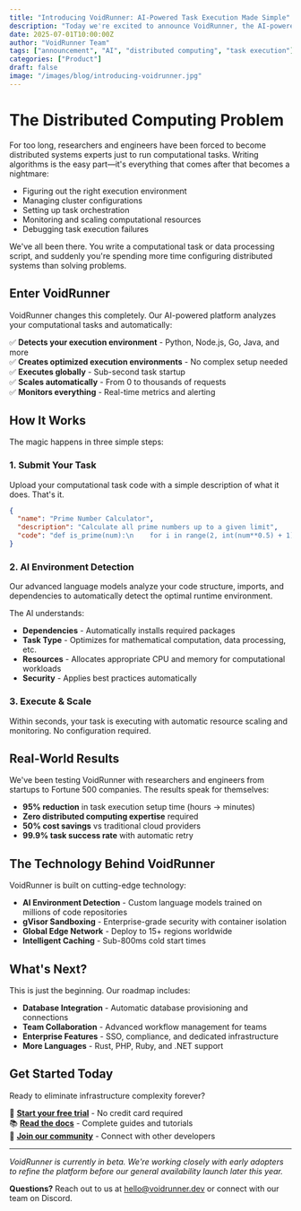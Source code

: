 ```yaml
---
title: "Introducing VoidRunner: AI-Powered Task Execution Made Simple"
description: "Today we're excited to announce VoidRunner, the AI-powered platform that automatically detects and executes your computational tasks without the complexity of distributed computing."
date: 2025-07-01T10:00:00Z
author: "VoidRunner Team"
tags: ["announcement", "AI", "distributed computing", "task execution"]
categories: ["Product"]
draft: false
image: "/images/blog/introducing-voidrunner.jpg"
---
```


# The Distributed Computing Problem

For too long, researchers and engineers have been forced to become distributed systems experts just to run computational tasks. Writing algorithms is the easy part—it's everything that comes after that becomes a nightmare:

- Figuring out the right execution environment
- Managing cluster configurations
- Setting up task orchestration
- Monitoring and scaling computational resources
- Debugging task execution failures

We've all been there. You write a computational task or data processing script, and suddenly you're spending more time configuring distributed systems than solving problems.

## Enter VoidRunner

VoidRunner changes this completely. Our AI-powered platform analyzes your computational tasks and automatically:

✅ **Detects your execution environment** - Python, Node.js, Go, Java, and more  
✅ **Creates optimized execution environments** - No complex setup needed  
✅ **Executes globally** - Sub-second task startup  
✅ **Scales automatically** - From 0 to thousands of requests  
✅ **Monitors everything** - Real-time metrics and alerting  

## How It Works

The magic happens in three simple steps:

### 1. Submit Your Task
Upload your computational task code with a simple description of what it does. That's it.

```json
{
  "name": "Prime Number Calculator", 
  "description": "Calculate all prime numbers up to a given limit",
  "code": "def is_prime(num):\n    for i in range(2, int(num**0.5) + 1):\n        if num % i == 0:\n            return False\n    return num > 1\n\ndef find_primes(limit):\n    return [n for n in range(2, limit+1) if is_prime(n)]\n\nprimes = find_primes(1000)\nprint(f'Found {len(primes)} primes up to 1000')"
}
```

### 2. AI Environment Detection
Our advanced language models analyze your code structure, imports, and dependencies to automatically detect the optimal runtime environment.

The AI understands:
- **Dependencies** - Automatically installs required packages
- **Task Type** - Optimizes for mathematical computation, data processing, etc.
- **Resources** - Allocates appropriate CPU and memory for computational workloads
- **Security** - Applies best practices automatically

### 3. Execute & Scale
Within seconds, your task is executing with automatic resource scaling and monitoring. No configuration required.

## Real-World Results

We've been testing VoidRunner with researchers and engineers from startups to Fortune 500 companies. The results speak for themselves:

- **95% reduction** in task execution setup time (hours → minutes)
- **Zero distributed computing expertise** required
- **50% cost savings** vs traditional cloud providers
- **99.9% task success rate** with automatic retry

## The Technology Behind VoidRunner

VoidRunner is built on cutting-edge technology:

- **AI Environment Detection** - Custom language models trained on millions of code repositories
- **gVisor Sandboxing** - Enterprise-grade security with container isolation
- **Global Edge Network** - Deploy to 15+ regions worldwide
- **Intelligent Caching** - Sub-800ms cold start times

## What's Next?

This is just the beginning. Our roadmap includes:

- **Database Integration** - Automatic database provisioning and connections
- **Team Collaboration** - Advanced workflow management for teams
- **Enterprise Features** - SSO, compliance, and dedicated infrastructure
- **More Languages** - Rust, PHP, Ruby, and .NET support

## Get Started Today

Ready to eliminate infrastructure complexity forever? 

🚀 **[Start your free trial](https://app.voidrunner.dev/signup)** - No credit card required  
📚 **[Read the docs](https://docs.voidrunner.dev)** - Complete guides and tutorials  
💬 **[Join our community](https://discord.gg/voidrunner)** - Connect with other developers  

---

*VoidRunner is currently in beta. We're working closely with early adopters to refine the platform before our general availability launch later this year.*

**Questions?** Reach out to us at hello@voidrunner.dev or connect with our team on Discord.